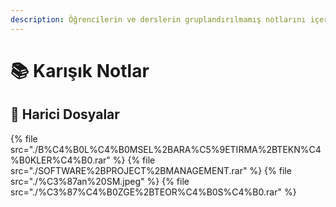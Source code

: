 ```yaml
---
description: Öğrencilerin ve derslerin gruplandırılmamış notlarını içerir 📚 (yani karışık kuruşuk 🥴)
---
```


# 📚 Karışık Notlar

<!--Index-->

## 📂 Harici Dosyalar

{% file src="./B%C4%B0L%C4%B0MSEL%2BARA%C5%9ETIRMA%2BTEKN%C4%B0KLER%C4%B0.rar" %}
{% file src="./SOFTWARE%2BPROJECT%2BMANAGEMENT.rar" %}
{% file src="./%C3%87an%20SM.jpeg" %}
{% file src="./%C3%87%C4%B0ZGE%2BTEOR%C4%B0S%C4%B0.rar" %}

<!--Index-->

